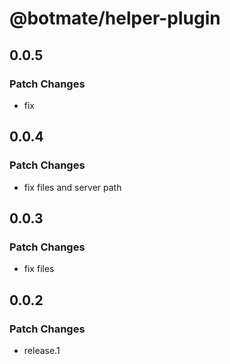 # @botmate/helper-plugin

## 0.0.5

### Patch Changes

- fix

## 0.0.4

### Patch Changes

- fix files and server path

## 0.0.3

### Patch Changes

- fix files

## 0.0.2

### Patch Changes

- release.1
